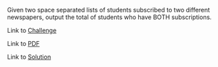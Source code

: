 Given two space separated lists of students subscribed to two different newspapers, output the total of students who have BOTH subscriptions.

Link to [Challenge](https://www.hackerrank.com/challenges/py-set-intersection-operation/problem)

Link to [PDF](./set-intersection.pdf)

Link to [Solution](./intersection.py)
